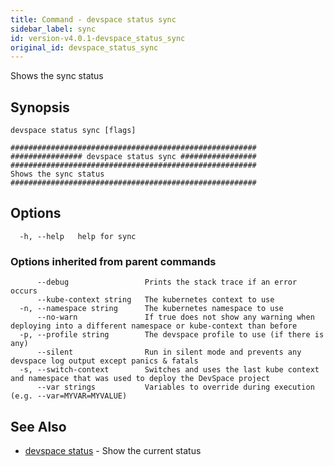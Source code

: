 ```yaml
---
title: Command - devspace status sync
sidebar_label: sync
id: version-v4.0.1-devspace_status_sync
original_id: devspace_status_sync
---
```



Shows the sync status

## Synopsis


```
devspace status sync [flags]
```

```
#######################################################
################ devspace status sync #################
#######################################################
Shows the sync status
#######################################################
```
## Options

```
  -h, --help   help for sync
```

### Options inherited from parent commands

```
      --debug                 Prints the stack trace if an error occurs
      --kube-context string   The kubernetes context to use
  -n, --namespace string      The kubernetes namespace to use
      --no-warn               If true does not show any warning when deploying into a different namespace or kube-context than before
  -p, --profile string        The devspace profile to use (if there is any)
      --silent                Run in silent mode and prevents any devspace log output except panics & fatals
  -s, --switch-context        Switches and uses the last kube context and namespace that was used to deploy the DevSpace project
      --var strings           Variables to override during execution (e.g. --var=MYVAR=MYVALUE)
```

## See Also

* [devspace status](../../cli/commands/devspace_status)	 - Show the current status
